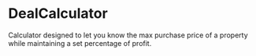 # DealCalculator
Calculator designed to let you know the max purchase price of a property while maintaining a set percentage of profit.
